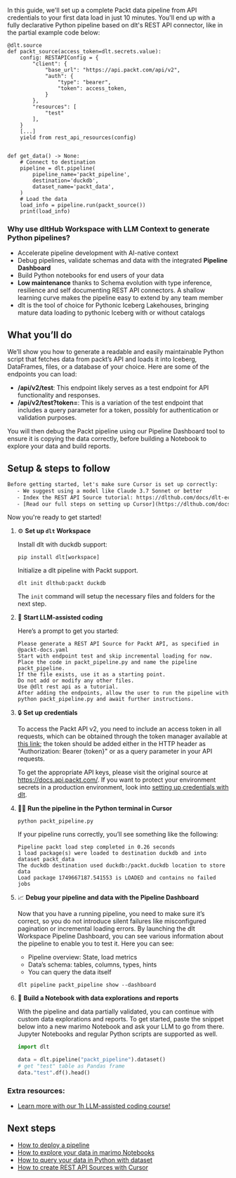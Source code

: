 In this guide, we'll set up a complete Packt data pipeline from API credentials to your first data load in just 10 minutes. You'll end up with a fully declarative Python pipeline based on dlt's REST API connector, like in the partial example code below:

```python-outcome
@dlt.source
def packt_source(access_token=dlt.secrets.value):
    config: RESTAPIConfig = {
        "client": {
            "base_url": "https://api.packt.com/api/v2",
            "auth": {
                "type": "bearer",
                "token": access_token,
            }
        },
        "resources": [
            "test"
        ],
    }
    [...]
    yield from rest_api_resources(config)


def get_data() -> None:
    # Connect to destination
    pipeline = dlt.pipeline(
        pipeline_name='packt_pipeline',
        destination='duckdb',
        dataset_name='packt_data', 
    )
    # Load the data
    load_info = pipeline.run(packt_source())
    print(load_info) 
```

### Why use dltHub Workspace with LLM Context to generate Python pipelines?

- Accelerate pipeline development with AI-native context
- Debug pipelines, validate schemas and data with the integrated **Pipeline Dashboard**
- Build Python notebooks for end users of your data
- **Low maintenance** thanks to Schema evolution with type inference, resilience and self documenting REST API connectors. A shallow learning curve makes the pipeline easy to extend by any team member
- dlt is the tool of choice for Pythonic Iceberg Lakehouses, bringing mature data loading to pythonic Iceberg with or without catalogs

## What you’ll do

We’ll show you how to generate a readable and easily maintainable Python script that fetches data from packt’s API and loads it into Iceberg, DataFrames, files, or a database of your choice. Here are some of the endpoints you can load:

- **/api/v2/test**: This endpoint likely serves as a test endpoint for API functionality and responses.
- **/api/v2/test?token=**: This is a variation of the test endpoint that includes a query parameter for a token, possibly for authentication or validation purposes.

You will then debug the Packt pipeline using our Pipeline Dashboard tool to ensure it is copying the data correctly, before building a Notebook to explore your data and build reports.

## Setup & steps to follow

```default
Before getting started, let's make sure Cursor is set up correctly:
   - We suggest using a model like Claude 3.7 Sonnet or better
   - Index the REST API Source tutorial: https://dlthub.com/docs/dlt-ecosystem/verified-sources/rest_api/ and add it to context as **@dlt rest api**
   - [Read our full steps on setting up Cursor](https://dlthub.com/docs/dlt-ecosystem/llm-tooling/cursor-restapi#23-configuring-cursor-with-documentation)
```

Now you're ready to get started!

1. ⚙️ **Set up `dlt` Workspace**
    
    Install dlt with duckdb support:
    ```shell
    pip install dlt[workspace]
    ```

    Initialize a dlt pipeline with Packt support.
    ```shell
    dlt init dlthub:packt duckdb
    ```

    The `init` command will setup the necessary files and folders for the next step.
    
2. 🤠 **Start LLM-assisted coding**
    
    Here’s a prompt to get you started:
    
    ```prompt
    Please generate a REST API Source for Packt API, as specified in @packt-docs.yaml 
    Start with endpoint test and skip incremental loading for now. 
    Place the code in packt_pipeline.py and name the pipeline packt_pipeline. 
    If the file exists, use it as a starting point. 
    Do not add or modify any other files. 
    Use @dlt rest api as a tutorial. 
    After adding the endpoints, allow the user to run the pipeline with python packt_pipeline.py and await further instructions.
    ```

    
3. 🔒 **Set up credentials** 
    
    To access the Packt API v2, you need to include an access token in all requests, which can be obtained through the token manager available at [this link](https://api.packt.com); the token should be added either in the HTTP header as "Authorization: Bearer {token}" or as a query parameter in your API requests.
    
    To get the appropriate API keys, please visit the original source at https://docs.api.packt.com/.
    If you want to protect your environment secrets in a production environment, look into [setting up credentials with dlt](https://dlthub.com/docs/walkthroughs/add_credentials).
    
4. 🏃‍♀️ **Run the pipeline in the Python terminal in Cursor**
    
    ```shell
    python packt_pipeline.py
    ```
    
    If your pipeline runs correctly, you’ll see something like the following:
    
    ```shell
    Pipeline packt load step completed in 0.26 seconds
    1 load package(s) were loaded to destination duckdb and into dataset packt_data
    The duckdb destination used duckdb:/packt.duckdb location to store data
    Load package 1749667187.541553 is LOADED and contains no failed jobs
    ```
    
5. 📈 **Debug your pipeline and data with the Pipeline Dashboard**

    Now that you have a running pipeline, you need to make sure it’s correct, so you do not introduce silent failures like misconfigured pagination or incremental loading errors. By launching the dlt Workspace Pipeline Dashboard, you can see various information about the pipeline to enable you to test it. Here you can see:
    - Pipeline overview: State, load metrics
    - Data’s schema: tables, columns, types, hints
    - You can query the data itself
    
    ```shell
    dlt pipeline packt_pipeline show --dashboard
    ```
    
6. 🐍 **Build a Notebook with data explorations and reports**

    With the pipeline and data partially validated, you can continue with custom data explorations and reports. To get started, paste the snippet below into a new marimo Notebook and ask your LLM to go from there. Jupyter Notebooks and regular Python scripts are supported as well.

    
    ```python
    import dlt

   data = dlt.pipeline("packt_pipeline").dataset()
   # get "test" table as Pandas frame
   data."test".df().head()
    ```

### Extra resources:

- [Learn more with our 1h LLM-assisted coding course!](https://www.youtube.com/watch?v=GGid70rnJuM)

## Next steps

- [How to deploy a pipeline](https://dlthub.com/docs/walkthroughs/deploy-a-pipeline)
- [How to explore your data in marimo Notebooks](https://dlthub.com/docs/general-usage/dataset-access/marimo)
- [How to query your data in Python with dataset](https://dlthub.com/docs/general-usage/dataset-access/dataset)
- [How to create REST API Sources with Cursor](https://dlthub.com/docs/dlt-ecosystem/llm-tooling/cursor-restapi)